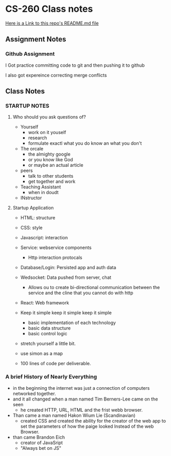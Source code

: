 # CS-260 Class notes

[Here is a Link to this repo's README.md file](/README.md)

## Assignment Notes
### Github Assignment
I Got practice committing code to git and then pushing it to github

I also got expereince correcting merge conflicts 


## Class Notes
### STARTUP NOTES
1. Who should you ask questions of?
    * Yourself
        * work on it youself
        * research
        * formulate exactl what you do know an what you don't
    * The orcale
        * the almighty google
        * or you know like God 
        * or maybe an actual article
    * peers
        * talk to other students
        * get together and work
    * Teaching Assistant
        * when in doudt 
    * INstructor

2. Startup Application
    * HTML: structure
    * CSS: style
    * Javascript: interaction
    * Service: webservice components
        * Http interaction protocals
    * Database/Login: Persisted app and auth data
    * Wedsocket: Data pushed from server, chat
        * Allows ou to create bi-directional communication between the service and the cline that you cannot do with http
    * React: Web framework

    * Keep it simple keep it simple keep it simple
        * basic implementation of each technology
        * basic data structure
        * basic control logic
    * stretch yourself a little bit. 

    * use simon as a map

    * 100 lines of code per deliverable. 

### A brief History of Nearly Everything
* in the beginning the internet was just a connection of computers networked together.
* and it all changed when a man named Tim Berners-Lee came on the seen
    * he created HTTP, URL, HTML and the frist webb browser. 
* Than came a man named Hakon Wium Lie (Scandinavian)
    * created CSS and created the ability for the creator of the web app to set the parameters of how the paige looked
    Instead of the web Browser. 
* than came Brandon Eich
    * creator of JavaSript 
    * "Always bet on JS"
    

